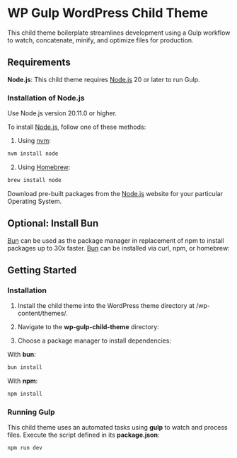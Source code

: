 # WP Gulp WordPress Child Theme

This child theme boilerplate streamlines development using a Gulp workflow to watch, concatenate, minify, and optimize files for production.

## Requirements

**Node.js**: This child theme requires [Node.js](https://nodejs.org/en/) 20 or later to run Gulp.

### Installation of Node.js

Use Node.js version 20.11.0 or higher.

To install [Node.js](https://nodejs.org/en/), follow one of these methods:

1. Using [nvm](https://github.com/nvm-sh/nvm):

```sh
nvm install node
```

2. Using [Homebrew](https://brew.sh/):

```sh
brew install node
```

Download pre-built packages from the [Node.js](https://nodejs.org/en/) website for your particular Operating System.

## Optional: Install Bun

[Bun](https://bun.sh/docs/installation#installing) can be used as the package manager in replacement of npm to install packages up to 30x faster. [Bun](https://bun.sh/docs/installation#installing) can be installed via curl, npm, or homebrew:

## Getting Started

### Installation

1. Install the child theme into the WordPress theme directory at /wp-content/themes/.

2. Navigate to the **wp-gulp-child-theme** directory:

3. Choose a package manager to install dependencies:

With **bun**:

```bash
bun install
```

With **npm**:

```bash
npm install
```

### Running Gulp

This child theme uses an automated tasks using **gulp** to watch and process files. Execute the script defined in its **package.json**:

```bash
npm run dev
```
